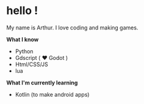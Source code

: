 # hello !

My name is Arthur. I love coding and making games. 

**What I know**

- Python
- Gdscript ( ♥️ Godot )
- Html/CSS/JS
- lua

**What I'm currently learning**

- Kotlin (to make android apps)

